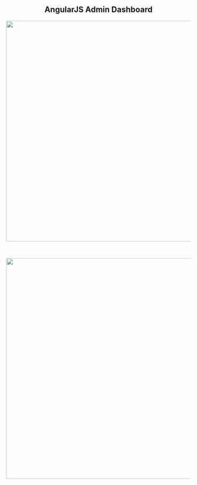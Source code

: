 <h2 align="center">AngularJS Admin Dashboard</h2>
<p align="center">

<img  src="/screen_record_4.gif?raw=true" width="600px">
</p>
<br />
<p align="center">
<img  src="/screen_record_3.gif?raw=true" width="600px">

</p>
